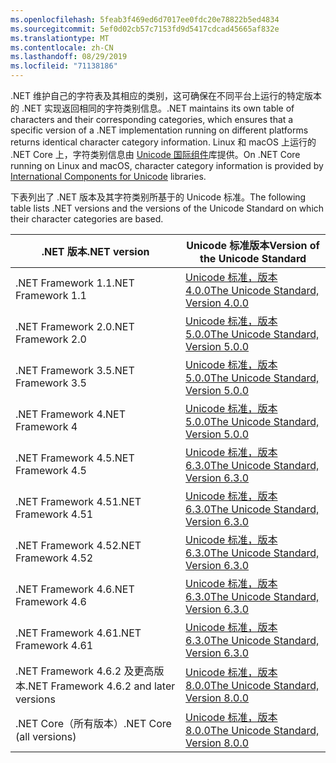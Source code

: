 ```yaml
---
ms.openlocfilehash: 5feab3f469ed6d7017ee0fdc20e78822b5ed4834
ms.sourcegitcommit: 5ef0d02cb57c7153fd9d5417cdcad45665af832e
ms.translationtype: MT
ms.contentlocale: zh-CN
ms.lasthandoff: 08/29/2019
ms.locfileid: "71138186"
---
```

 <span data-ttu-id="785b0-101">.NET 维护自己的字符表及其相应的类别，这可确保在不同平台上运行的特定版本的 .NET 实现返回相同的字符类别信息。</span><span class="sxs-lookup"><span data-stu-id="785b0-101">.NET maintains its own table of characters and their corresponding categories, which ensures that a specific version of a .NET implementation running on different platforms returns identical character category information.</span></span> <span data-ttu-id="785b0-102">Linux 和 macOS 上运行的 .NET Core 上，字符类别信息由 [Unicode 国际组件](http://site.icu-project.org/)库提供。</span><span class="sxs-lookup"><span data-stu-id="785b0-102">On .NET Core running on Linux and macOS, character category information is provided by  [International Components for Unicode](http://site.icu-project.org/) libraries.</span></span>
 
 <span data-ttu-id="785b0-103">下表列出了 .NET 版本及其字符类别所基于的 Unicode 标准。</span><span class="sxs-lookup"><span data-stu-id="785b0-103">The following table lists .NET versions and the versions of the Unicode Standard on which their character categories are based.</span></span>   
  
|<span data-ttu-id="785b0-104">.NET 版本</span><span class="sxs-lookup"><span data-stu-id="785b0-104">.NET version</span></span>|<span data-ttu-id="785b0-105">Unicode 标准版本</span><span class="sxs-lookup"><span data-stu-id="785b0-105">Version of the Unicode Standard</span></span>|  
|----------------------------|-------------------------------------|  
|<span data-ttu-id="785b0-106">.NET Framework 1.1</span><span class="sxs-lookup"><span data-stu-id="785b0-106">.NET Framework 1.1</span></span>|[<span data-ttu-id="785b0-107">Unicode 标准，版本 4.0.0</span><span class="sxs-lookup"><span data-stu-id="785b0-107">The Unicode Standard, Version 4.0.0</span></span>](https://www.unicode.org/versions/Unicode4.0.0/)|  
|<span data-ttu-id="785b0-108">.NET Framework 2.0</span><span class="sxs-lookup"><span data-stu-id="785b0-108">.NET Framework 2.0</span></span>|[<span data-ttu-id="785b0-109">Unicode 标准，版本 5.0.0</span><span class="sxs-lookup"><span data-stu-id="785b0-109">The Unicode Standard, Version 5.0.0</span></span>](https://www.unicode.org/versions/Unicode5.0.0)|  
|<span data-ttu-id="785b0-110">.NET Framework 3.5</span><span class="sxs-lookup"><span data-stu-id="785b0-110">.NET Framework 3.5</span></span>|[<span data-ttu-id="785b0-111">Unicode 标准，版本 5.0.0</span><span class="sxs-lookup"><span data-stu-id="785b0-111">The Unicode Standard, Version 5.0.0</span></span>](https://www.unicode.org/versions/Unicode5.0.0)|  
|<span data-ttu-id="785b0-112">.NET Framework 4</span><span class="sxs-lookup"><span data-stu-id="785b0-112">.NET Framework 4</span></span>|[<span data-ttu-id="785b0-113">Unicode 标准，版本 5.0.0</span><span class="sxs-lookup"><span data-stu-id="785b0-113">The Unicode Standard, Version 5.0.0</span></span>](https://www.unicode.org/versions/Unicode5.0.0)|  
|<span data-ttu-id="785b0-114">.NET Framework 4.5</span><span class="sxs-lookup"><span data-stu-id="785b0-114">.NET Framework 4.5</span></span>|[<span data-ttu-id="785b0-115">Unicode 标准，版本 6.3.0</span><span class="sxs-lookup"><span data-stu-id="785b0-115">The Unicode Standard, Version 6.3.0</span></span>](https://www.unicode.org/versions/Unicode6.3.0/)|  
|<span data-ttu-id="785b0-116">.NET Framework 4.51</span><span class="sxs-lookup"><span data-stu-id="785b0-116">.NET Framework 4.51</span></span>|[<span data-ttu-id="785b0-117">Unicode 标准，版本 6.3.0</span><span class="sxs-lookup"><span data-stu-id="785b0-117">The Unicode Standard, Version 6.3.0</span></span>](https://www.unicode.org/versions/Unicode6.3.0/)|  
|<span data-ttu-id="785b0-118">.NET Framework 4.52</span><span class="sxs-lookup"><span data-stu-id="785b0-118">.NET Framework 4.52</span></span>|[<span data-ttu-id="785b0-119">Unicode 标准，版本 6.3.0</span><span class="sxs-lookup"><span data-stu-id="785b0-119">The Unicode Standard, Version 6.3.0</span></span>](https://www.unicode.org/versions/Unicode6.3.0/)|  
|<span data-ttu-id="785b0-120">.NET Framework 4.6</span><span class="sxs-lookup"><span data-stu-id="785b0-120">.NET Framework 4.6</span></span>|[<span data-ttu-id="785b0-121">Unicode 标准，版本 6.3.0</span><span class="sxs-lookup"><span data-stu-id="785b0-121">The Unicode Standard, Version 6.3.0</span></span>](https://www.unicode.org/versions/Unicode6.3.0/)|  
|<span data-ttu-id="785b0-122">.NET Framework 4.61</span><span class="sxs-lookup"><span data-stu-id="785b0-122">.NET Framework 4.61</span></span>|[<span data-ttu-id="785b0-123">Unicode 标准，版本 6.3.0</span><span class="sxs-lookup"><span data-stu-id="785b0-123">The Unicode Standard, Version 6.3.0</span></span>](https://www.unicode.org/versions/Unicode6.3.0/)|  
|<span data-ttu-id="785b0-124">.NET Framework 4.6.2 及更高版本</span><span class="sxs-lookup"><span data-stu-id="785b0-124">.NET Framework 4.6.2 and later versions</span></span>|[<span data-ttu-id="785b0-125">Unicode 标准，版本 8.0.0</span><span class="sxs-lookup"><span data-stu-id="785b0-125">The Unicode Standard, Version 8.0.0</span></span>](https://www.unicode.org/versions/Unicode8.0.0/)|  
|<span data-ttu-id="785b0-126">.NET Core（所有版本）</span><span class="sxs-lookup"><span data-stu-id="785b0-126">.NET Core (all versions)</span></span>|[<span data-ttu-id="785b0-127">Unicode 标准，版本 8.0.0</span><span class="sxs-lookup"><span data-stu-id="785b0-127">The Unicode Standard, Version 8.0.0</span></span>](https://www.unicode.org/versions/Unicode8.0.0/)|
  
